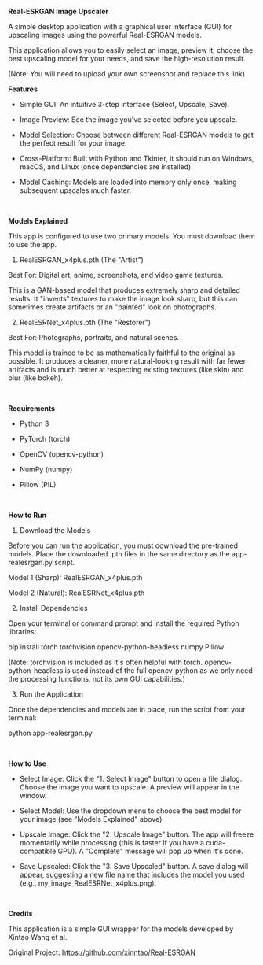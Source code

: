 **Real-ESRGAN Image Upscaler**

A simple desktop application with a graphical user interface (GUI) for upscaling images using the powerful Real-ESRGAN models.

This application allows you to easily select an image, preview it, choose the best upscaling model for your needs, and save the high-resolution result.

(Note: You will need to upload your own screenshot and replace this link)

**Features**

- Simple GUI: An intuitive 3-step interface (Select, Upscale, Save).

- Image Preview: See the image you've selected before you upscale.

- Model Selection: Choose between different Real-ESRGAN models to get the perfect result for your image.

- Cross-Platform: Built with Python and Tkinter, it should run on Windows, macOS, and Linux (once dependencies are installed).

- Model Caching: Models are loaded into memory only once, making subsequent upscales much faster.
<br>

**Models Explained**

This app is configured to use two primary models. You must download them to use the app.

1. RealESRGAN_x4plus.pth (The "Artist")

Best For: Digital art, anime, screenshots, and video game textures.

This is a GAN-based model that produces extremely sharp and detailed results. It "invents" textures to make the image look sharp, but this can sometimes create artifacts or an "painted" look on photographs.

2. RealESRNet_x4plus.pth (The "Restorer")

Best For: Photographs, portraits, and natural scenes.

This model is trained to be as mathematically faithful to the original as possible. It produces a cleaner, more natural-looking result with far fewer artifacts and is much better at respecting existing textures (like skin) and blur (like bokeh).

<br>

**Requirements**

- Python 3

- PyTorch (torch)

- OpenCV (opencv-python)

- NumPy (numpy)

- Pillow (PIL)

<br>


**How to Run**

1. Download the Models

Before you can run the application, you must download the pre-trained models. Place the downloaded .pth files in the same directory as the app-realesrgan.py script.

Model 1 (Sharp): RealESRGAN_x4plus.pth

Model 2 (Natural): RealESRNet_x4plus.pth

2. Install Dependencies

Open your terminal or command prompt and install the required Python libraries:

pip install torch torchvision opencv-python-headless numpy Pillow


(Note: torchvision is included as it's often helpful with torch. opencv-python-headless is used instead of the full opencv-python as we only need the processing functions, not its own GUI capabilities.)

3. Run the Application

Once the dependencies and models are in place, run the script from your terminal:

python app-realesrgan.py

<br>


**How to Use**

- Select Image: Click the "1. Select Image" button to open a file dialog. Choose the image you want to upscale. A preview will appear in the window.

- Select Model: Use the dropdown menu to choose the best model for your image (see "Models Explained" above).

- Upscale Image: Click the "2. Upscale Image" button. The app will freeze momentarily while processing (this is faster if you have a cuda-compatible GPU). A "Complete" message will pop up when it's done.

- Save Upscaled: Click the "3. Save Upscaled" button. A save dialog will appear, suggesting a new file name that includes the model you used (e.g., my_image_RealESRNet_x4plus.png).

<br>

**Credits**

This application is a simple GUI wrapper for the models developed by Xintao Wang et al.

Original Project: https://github.com/xinntao/Real-ESRGAN
